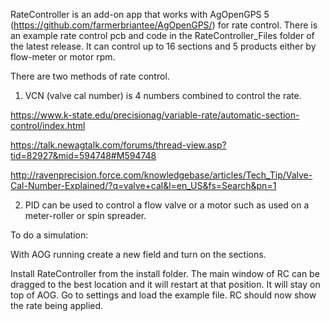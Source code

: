 RateController is an add-on app that works with AgOpenGPS 5 (https://github.com/farmerbriantee/AgOpenGPS/) for rate control. There is an example rate control pcb and code in the RateController_Files folder of the latest release. It can control up to 16 sections and 5 products either by flow-meter or motor rpm.

There are two methods of rate control.
1. VCN (valve cal number) is 4 numbers combined to control the rate.

https://www.k-state.edu/precisionag/variable-rate/automatic-section-control/index.html

https://talk.newagtalk.com/forums/thread-view.asp?tid=82927&mid=594748#M594748

http://ravenprecision.force.com/knowledgebase/articles/Tech_Tip/Valve-Cal-Number-Explained/?q=valve+cal&l=en_US&fs=Search&pn=1


2. PID can be used to control a flow valve or a motor such as used on a meter-roller or spin spreader.


To do a simulation:

With AOG running create a new field and turn on the sections.

Install RateController from the install folder. The main window of RC can be dragged to the best location and it will restart at that position. It will stay on top of AOG. Go to settings and load the example file. RC should now show the rate being applied.

